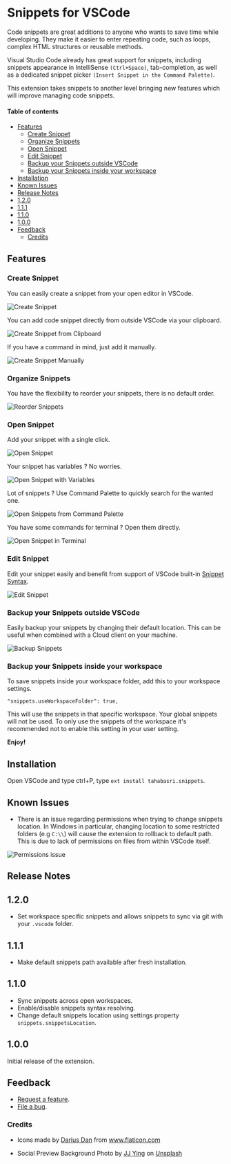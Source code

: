 # Snippets for VSCode <!-- omit in toc -->

Code snippets are great additions to anyone who wants to save time while developing. They make it easier to enter repeating code, such as loops, complex HTML structures or reusable methods.

Visual Studio Code already has great support for snippets, including snippets appearance in IntelliSense `(Ctrl+Space)`, tab-completion, as well as a dedicated snippet picker `(Insert Snippet in the Command Palette)`.

This extension takes snippets to another level bringing new features which will improve managing code snippets.

#### Table of contents  <!-- omit in toc -->
- [Features](#features)
  - [Create Snippet](#create-snippet)
  - [Organize Snippets](#organize-snippets)
  - [Open Snippet](#open-snippet)
  - [Edit Snippet](#edit-snippet)
  - [Backup your Snippets outside VSCode](#backup-your-snippets-outside-vscode)
  - [Backup your Snippets inside your workspace](#backup-your-snippets-inside-your-workspace)
- [Installation](#installation)
- [Known Issues](#known-issues)
- [Release Notes](#release-notes)
- [1.2.0](#120)
- [1.1.1](#111)
- [1.1.0](#110)
- [1.0.0](#100)
- [Feedback](#feedback)
  - [Credits](#credits)

## Features

### Create Snippet

You can easily create a snippet from your open editor in VSCode.

<img src="https://raw.githubusercontent.com/tahabasri/snippets/main/images/features/01-new-snippet.gif" 
alt="Create Snippet">

You can add code snippet directly from outside VSCode via your clipboard.

<img src="https://raw.githubusercontent.com/tahabasri/snippets/main/images/features/02-new-snippet-clipboard.gif" 
alt="Create Snippet from Clipboard">

If you have a command in mind, just add it manually.

<img src="https://raw.githubusercontent.com/tahabasri/snippets/main/images/features/03-new-snippet-manual.gif" 
alt="Create Snippet Manually">

### Organize Snippets

You have the flexibility to reorder your snippets, there is no default order.

<img src="https://raw.githubusercontent.com/tahabasri/snippets/main/images/features/04-snippets-reorder.gif" 
alt="Reorder Snippets">

### Open Snippet

Add your snippet with a single click.

<img src="https://raw.githubusercontent.com/tahabasri/snippets/main/images/features/05-open-snippet-click.gif" 
alt="Open Snippet">

Your snippet has variables ? No worries.

<img src="https://raw.githubusercontent.com/tahabasri/snippets/main/images/features/06-open-intelligent-snippet.gif" 
alt="Open Snippet with Variables">

Lot of snippets ? Use Command Palette to quickly search for the wanted one.

<img src="https://raw.githubusercontent.com/tahabasri/snippets/main/images/features/07-open-snippet-palette.gif" 
alt="Open Snippets from Command Palette">

You have some commands for terminal ? Open them directly.

<img src="https://raw.githubusercontent.com/tahabasri/snippets/main/images/features/08-open-snippet-terminal.gif" 
alt="Open Snippet in Terminal">

### Edit Snippet

Edit your snippet easily and benefit from support of VSCode built-in [Snippet Syntax](https://code.visualstudio.com/docs/editor/userdefinedsnippets#_snippet-syntax).

<img src="https://raw.githubusercontent.com/tahabasri/snippets/main/images/features/09-edit-snippet.gif" 
alt="Edit Snippet">

### Backup your Snippets outside VSCode

Easily backup your snippets by changing their default location. This can be useful when combined with a Cloud client on your machine.

<img src="https://raw.githubusercontent.com/tahabasri/snippets/main/images/features/10-backup-snippets.png" 
alt="Backup Snippets">

### Backup your Snippets inside your workspace

To save snippets inside your workspace folder, add this to your workspace settings.
```
"snippets.useWorkspaceFolder": true,
```
This will use the snippets in that specific workspace. Your global snippets will not be used.
To only use the snippets of the workspace it's recommended not to enable this setting in your user setting.

**Enjoy!**

## Installation

Open VSCode and type ctrl+P, type `ext install tahabasri.snippets`.

## Known Issues

- There is an issue regarding permissions when trying to change snippets location. In Windows in particular, changing location to some restricted folders (e.g `C:\\`) will cause the extension to rollback to default path. This is due to lack of permissions on files from within VSCode itself.

<img src="https://raw.githubusercontent.com/tahabasri/snippets/main/images/issues/01-issue-windows-permissions.png" 
alt="Permissions issue">


## Release Notes

## 1.2.0

- Set workspace specific snippets and allows snippets to sync via git with your `.vscode` folder.
## 1.1.1

- Make default snippets path available after fresh installation.

## 1.1.0

- Sync snippets across open workspaces.
- Enable/disable snippets syntax resolving.
- Change default snippets location using settings property `snippets.snippetsLocation`.

## 1.0.0

Initial release of the extension.

## Feedback

* [Request a feature](https://github.com/tahabasri/snippets/issues/new?labels=enhancement).
* [File a bug](https://github.com/tahabasri/snippets/issues/new?labels=bug).

### Credits
- <div>Icons made by <a href="https://www.flaticon.com/authors/darius-dan" title="Darius Dan">Darius Dan</a> from <a href="https://www.flaticon.com/" title="Flaticon">www.flaticon.com</a></div>

- <span>Social Preview Background Photo by <a href="https://unsplash.com/@jjying?utm_source=unsplash&amp;utm_medium=referral&amp;utm_content=creditCopyText">JJ Ying</a> on <a href="https://unsplash.com/?utm_source=unsplash&amp;utm_medium=referral&amp;utm_content=creditCopyText">Unsplash</a></span>

